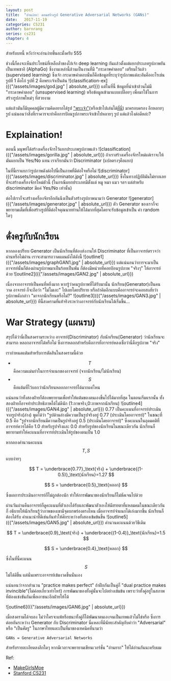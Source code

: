```yaml
---
layout: post
title:  "อ่านง่าย: คอมสร้างรูป Generative Adversarial Networks (GANs)"
date:   2017-11-19
categories: CS231
author: barnrang
series: cs231
chapter: 4
---
```

สำหรับบทนี้ หวังว่าจะอ่านง่ายขึ้นละมั้งครับ 555

ช่วงนี้ก็คงจะเห็นประโยชน์ที่เหลือล้ำของไอ้เจ้า deep learning กันแล้วตั้งแต่แยกประเภทรูปภาพยันเป็นเทพซาอิ
(AlphaGo) ซึ่งงานเหล่านี้ล้วนเป็นงานที่มี "กระดาษคำตอบ" เตรียมไว้แล้ว (supervised learning) ซึ่งเจ้า
กระดาษคำตอบนั่นก็คือข้อมูลที่ระบุว่ารูปภาพแต่ละอันคืออะไรเช่น รูปที่ 1 คือไก่ รูปที่ 2 คือพระเจ้าเป็นต้น
![classification-ex]({{"/assets/images/god.jpg" | absolute_url}})
แต่ในที่นี้
ข้อมูลที่นำเข้าล้วนไม่มี "กระดาษคำตอบ" (unsupervised learning) หรือข้อมูลเข้ามาแบบเปลือยๆ เพื่อมาใช้ในการ
สร้างรูปภาพใหม่ๆ ที่สวยงาม
<!--more-->
แต่แล้วมันก็มีบุคคลผู้มีความคิดอยากได้รูป <a href="https://arxiv.org/abs/1708.05509" target="blank">"พระเจ้า"</a>(หรือเข้าไปเล่นได้<a href="http://make.girls.moe/#/" target="blank">ที่นี่</a>) มาครอบครอง
อีกหลายๆ รูป แน่นอนว่าสิ่งที่เราควรจะทำคือการป้อนรูปภาพระเจ้าเข้าไปหลายๆ รูป แต่แล้วไงต่อดีหล่ะ?

# Explaination!
ตอนนี้ มนุษย์ได้สร้างเครื่องจักรไว้แยกประเภพรูปภาพแล้ว
![classification]({{"/assets/images/gorilla.jpg" | absolute_url}})
ถ้าเราสร้างเครื่องจักรใหม่แต่เราจะให้มันแยกเป็น Yes/No แทน เราเรียกมันว่า Discriminator (แปลตรงๆคือแยก)

ในที่นี้เราแยกว่ารูปภาพดังต่อไปนี้เป็นภาพที่ดีต่อใจหรือไม่
![discriminator]({{"/assets/images/discriminator.jpg" | absolute_url}})
ซึ่งในทางปฏิบัติมันไม่ยากเลยที่จะสร้างเครื่องจักรใหม่ตัวนี้ (ในกรณีแยกประเภทมีตั้งแต่ หมู หมา แมว ฯลฯ
แต่สำหรับ discriminator มีแค่ Yes/No เท่านั้น)

ต่อไปเราก็จะสร้างเครื่องจักรอีกอันนึงเป็นตัวสร้างรูปภาพนามว่า Generator
![generator]({{"/assets/images/generator.jpg" | absolute_url}})
ตัว Generator ของเราก็จะพยายามเต็มที่เพื่อสร้างรูปที่ดีต่อใจคุณนายท่านให้ได้มากที่สุดโดยจะรับข้อมูลเข้าเป็น
ค่า random ใดๆ

# ดั่งครูกับนักเรียน
หากลองเปรียบ Generator เป็นนักเรียนที่ต้องส่งงานให้ Discriminator ที่เป็นอาจารย์ตรวจว่าผ่านหรือไม่ผ่าน
เราจะสามารถวาดแผนผังได้ดังนี้
![outline1]({{"/assets/images/graphGAN1.jpg" | absolute_url}})
แต่แน่นอนว่าการจะมาเป็นอาจารย์นั้นก็ต้องผ่านรูปภาพมาเป็นร้อยเป็นพัน ก็ต้องมีหน่วยที่คอยป้อนรูปภาพ "จริงๆ"
ให้อาจารย์ด้วย
![outline2]({{"/assets/images/GAN2.jpg" | absolute_url}})

เนื่องจากอาจารย์เป็นคนที่หยิ่งมาก หากรู้ว่าคนรูปภาพที่ได้รับมานั้น นักเรียน(Generator)เป็นคนวาด อาจารย์
ก็จะถือว่า "ไม่โมเอะ" ไปเลยโดยปริยาย หรือถ้าคิดอีกแบบคืออาจารย์จะคอยสงสัยว่ารูปภาพดังกล่าว "มาจากนักเรียนหรือไม่?"
![outline3]({{"/assets/images/GAN3.jpg" | absolute_url}})
ทีนี้สงครามที่แท้จริงระหว่างอาจารย์กับนักเรียนได้เริ่มขึ้น...

# War Strategy (แผนรบ)
สรุปได้ว่านี่เป็นสงครามระหว่าง อาจารย์(Discriminator) กับนักเรียน(Generator) ว่านักเรียนจะสามารถ
หลอกอาจารย์ได้หรือไม่ ซึ่งการหลอกสำหรับคือการที่อาจารย์หลงเชื่อว่านี่คือรูปภาพ "จริง"

เรากำหนดแต้มสำหรับการตัดสินในสงครามนี้ด้วย
  - $$T$$ คือความแม่นยำในการจำแนกของอาจารย์ (จากนักเรียน/ไม่นักเรียน)
  - $$S$$ คือแต้มที่ไว้บอกว่านักเรียนหลอกอาจารย์ได้มากแค่ไหน

แน่นอนว่าทั้งสองฝ่ายก็ต้องพยายามเพื่อทำให้แต้มของตนเองขึ้นไปได้มากที่สุด
ในตอนเริ่มแรกนั้น ทั้งสองฝ่ายก็อาจทำประสิทธิภาพได้ไม่ดีนัก (1:ภาพจริง,0:ภาพจากนักเรียน)
![outline4]({{"/assets/images/GAN4.jpg" | absolute_url}})
0.77 เป็นคะแนนที่อาจารย์ประเมินจากรูปจริง(ล่าง) พูดได้ว่า "รูปด้านล่างมีความเป็นรูปจริงอยู่ 0.77 (ประเมินโดยอาจารย์)"
ในขณะที่ 0.5 คือ "รูปจากนักเรียนมีความเป็นรูปจริงอยู่ 0.5 (ประเมินโดยอาจารย์)" ซึ่งคะแนนในอุดมคติที่อาจารย์ควรได้คือ
1.0 สำหรับรูปจริงและ 0.0 สำหรับรูปของนักเรียนในขณะเดียวกัน นักเรียนก็พยายามทำให้คะแนนที่อาจารย์ประเมินให้รูปของตนเป็น
1.0

หากลองคำนวนคะแนน $$T,S$$ แบบง่ายๆ

$$ T = \underbrace{0.77}_\text{จริง} + \underbrace{(1-0.5)}_\text{นักเรียน}=1.27 $$


$$ S = \underbrace{0.5}_\text{หลอก} $$

ซึ่งผลการประเมินอาจารย์ก็ไม่ถูกต้องนัก ทำให้การพัฒนาของนักเรียนก็ไม่ชัดเจนไปด้วย

ผ่านวันผ่านคืนอาจารย์ก็ดูคะแนนที่ตัวเองได้รับและพัฒนาตัวเองให้มีสายตาที่แหลมคมในขณะเดียวกันก็
อธิบายให้นักเรียนรู้ว่าภาพของเขามีจุดบกพร่องตรงไหน เมื่ออาจารย์จำแนกได้เก่งมากขึ้น นักเรียนก็ต้องได้รับ
คำแนะนำที่ดีเช่นกันทำให้ศึกระหว่างทั้งสองเข้มข้นขึ้น
![outline5]({{"/assets/images/GAN5.jpg" | absolute_url}})
คำนวนคะแนนด้วยวิธีเดิม

$$ T = \underbrace{0.9}_\text{จริง} + \underbrace{(1-0.4)}_\text{นักเรียน}=1.5 $$


$$ S = \underbrace{0.4}_\text{หลอก} $$

ซึ่งในที่นี้คะแนน $$S$$ ไม่ได้ดีขึ้น แต่นั่นเพราะอาจารย์เข้มงวดขึ้นนั่นเอง

แน่นอนว่าจากสำนวน "practice makes perfect" ถ้าฝึกกันเป็นคู่ก็ "dual practice makes invincible"(ไม่ค่อยเกี่ยวเท่าไหร่)
การพัฒนาของทั้งคู่นั้นจะไปอย่างเข้มข้น เพราะว่าทั้งคู่อยู่ในสภาพที่ต้องแข่งขันกันเพื่อเอาชนะอีกฝ่ายให้ได้

![outline6]({{"/assets/images/GAN6.jpg" | absolute_url}})

เมื่อสงครามได้จบลง ไม่ว่าใครจะแพ้หรือชนะทั้งคู่ก็ได้พัฒนาตนเองจนเป็นเทพแล้วไม่ใช่หรือ ซึ่งการต่อยกันระหว่าง
Generator กับ Discriminator นี่แหละที่มีนัยยะสำคัญกับคำว่า "Adversarial" หรือ "เป็นศัตรู" ในภาษาไทยและเป็นที่มาของเทคนิคที่นามว่า
~~~~
GANs = Generative Adversarial Networks
~~~~
สำหรับรายละเอียดลงลึกใดๆ หากมีเวลาจะพยายามเขียนเวอร์ชั่น "อ่านยาก" ให้ได้อ่านกันนะครับผม

Ref:
- <a href="http://make.girls.moe/#/" target="blank">MakeGirlsMoe</a>
- <a href="http://cs231n.stanford.edu/" target="blank">Stanford CS231</a>
